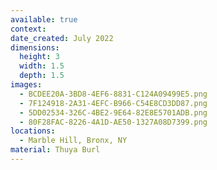 ```yaml
---
available: true
context:
date_created: July 2022
dimensions:
  height: 3
  width: 1.5
  depth: 1.5
images:
  - BCDEE20A-3BD8-4EF6-8831-C124A09499E5.png
  - 7F124918-2A31-4EFC-B966-C54E8CD3DD87.png
  - 5DD02534-326C-4BE2-9E64-82E8E5701ADB.png
  - 80F28FAC-8226-4A1D-AE50-1327A08D7399.png
locations:
  - Marble Hill, Bronx, NY
material: Thuya Burl
---
```

